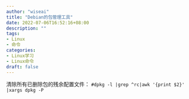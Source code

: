 ```yaml
---
author: "wiseai"
title: "Debian的包管理工具"
date: 2022-07-06T16:52:16+08:00
description: ""
tags:
- Linux
- 命令
categories:
- Linux学习
- Linux命令
draft: false
---
```


清除所有已删除包的残余配置文件：
`#dpkg -l |grep ^rc|awk '{print $2}' |xargs dpkg -P`